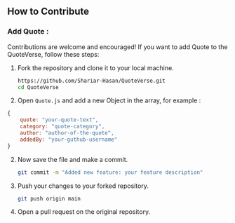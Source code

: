 ## How to Contribute

### Add Quote :

Contributions are welcome and encouraged! If you want to add Quote to the QuoteVerse, follow these steps:

1. Fork the repository and clone it to your local machine.

   ```sh
   https://github.com/Shariar-Hasan/QuoteVerse.git
   cd QuoteVerse
   ```

2. Open `Quote.js` and add a new Object in the array, for example :

```javascript
{
    quote: "your-quote-text",
    category: "quote-category",
    author: "author-of-the-quote",
    addedBy: "your-guthub-username"
}
```

2. Now save the file and make a commit.

   ```sh
   git commit -m "Added new feature: your feature description"
   ```

3. Push your changes to your forked repository.

   ```sh
   git push origin main
   ```

4. Open a pull request on the original repository.
<!-- 
<br/>

### Add Feature/ Fix Bug:

If you want to add feature or fix bug in the QuoteVerse, follow these steps:

1. Fork the repository and clone it to your local machine.

   ```sh
   https://github.com/Shariar-Hasan/QuoteVerse.git
   cd QuoteVerse
   ```

2. Create & switch to a new branch:

   ```sh
   git checkout -b branch-name
   ```

3. Now save the file and make a commit.

   ```sh
   git commit -m "Added new feature: your feature description"
   ```

   or

   ```sh
   git commit -m "Fixed a bug: bug description"
   ```

4. Push your changes to your forked repository.

   ```sh
   git push origin branch-name
   ```

5. Open a pull request on the original repository . -->
